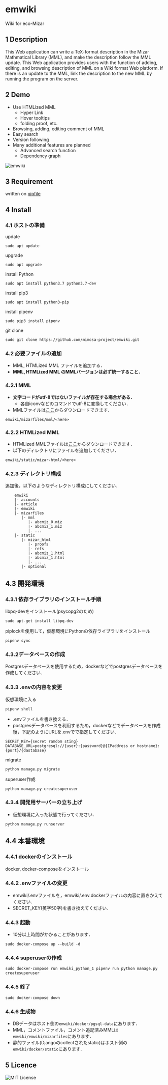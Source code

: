 emwiki
====

Wiki for eco-Mizar

## 1 Description
This Web application can write a TeX-format description in the Mizar Mathmatical Library (MML), and make the description follow the MML update. This Web application provides users with the function of adding, editing, and browsing description of MML on a Wiki format Web platform. If there is an update to the MML, link the description to the new MML by running the program on the server.

## 2 Demo
+ Use HTMLized MML
  + Hyper Link
  + Hover tooltips
  + folding proof, etc.
+ Browsing, adding, editing comment of MML
+ Easy search
+ Version following
+ Many additional features are planned
  + Advanced search function
  + Dependency graph
  
  
![emwiki](https://user-images.githubusercontent.com/49423101/75423437-0c960400-5982-11ea-86e5-382c462a6fc7.png)

## 3 Requirement
written on [pipfile](https://github.com/mimosa-project/emwiki/blob/master/Pipfile)

## 4 Install
### 4.1 ホストの準備
update
```
sudo apt update
```
upgrade
```
sudo apt upgrade
```
install Python
```
sudo apt install python3.7 python3.7-dev
```
install pip3
```
sudo apt install python3-pip
```
install pipenv
```
sudo pip3 install pipenv
```
git clone
```
sudo git clone https://github.com/mimosa-project/emwiki.git
```


### 4.2 必要ファイルの追加
+ MML, HTMLized MML ファイルを追加する．
+ **MML, HTMLized MML のMMLバージョンは必ず統一すること．**

### 4.2.1 MML
+ **文字コードがutf-8ではないファイルが存在する場合がある．**
  + 各自iconvなどのコマンドでutf-8に変換してください．
+ MMLファイルは[ここ](https://ftp.icm.edu.pl/packages/mizar/system/)からダウンロードできます．
```
emwiki/mizarfiles/mml/<here>
```

### 4.2.2 HTMLized MML
+ HTMLized MMLファイルは[ここ](https://ftp.icm.edu.pl/packages/mizar/xmlmml/)からダウンロードできます．
+ 以下のディレクトリにファイルを追加してください．
```
emwiki/static/mizar-html/<here>
```
### 4.2.3 ディレクトリ構成
追加後，以下のようなディレクトリ構成にしてください．
```
    emwiki
    |- accounts
    |- article
    |- emwiki
    |- mizarfiles
       |- mml
          |- abcmiz_0.miz
          |- abcmiz_1.miz
          |- ...
    |- static
       |- mizar_html
          |- proofs
          |- refs
          |- abcmiz_1.html
          |- abcmiz_1.html
          |- ...
       |- optional
```


## 4.3 開発環境
### 4.3.1 依存ライブラリのインストール手順

libpq-devをインストール(psycopg2のため)
```
sudo apt-get install libpq-dev
```
piplockを使用して，仮想環境にPythonの依存ライブラリをインストール
```
pipenv sync
```

### 4.3.2データベースの作成

Postgresデータベースを使用するため，dockerなどでpostgresデータベースを作成してください．



### 4.3.3 .envの内容を変更

仮想環境に入る
```
pipenv shell
```

+ .envファイルを書き換える．
+ postgresデータベースを利用するため，dockerなどでデータベースを作成後，下記のようにURLを.envでで指定してください．
```
SECRET_KEY={secret ramdom sting}
DATABASE_URL=postgresql://{user}:{password}@{IPaddress or hostname}:{port}/{dastabase}
```

migrate
```
python manage.py migrate
```

superuser作成
```
python manage.py createsuperuser
```
### 4.3.4 開発用サーバーの立ち上げ
+ 仮想環境に入った状態で行ってください．
```
python manage.py runserver
```

## 4.4 本番環境

### 4.4.1 dockerのインストール

docker, docker-composeをインストール

### 4.4.2 .envファイルの変更
+ emwiki/.envファイルを，emwiki/.env.dockerファイルの内容に置きかえてください．
+ SECRET_KEY(英字50字)を書き換えてください．

### 4.4.3 起動
+ 10分以上時間がかかることがあります．
```
sudo docker-compose up --build -d
```
### 4.4.4 superuserの作成
```
sudo docker-compose run emwiki_python_1 pipenv run python manage.py createsuperuser
```
### 4.4.5 終了
```
sudo docker-compose down
```
### 4.4.6 生成物
+ DBデータはホスト側の`emwiki/docker/pgsql-data`にあります．
+ MML，コメントファイル，コメント追記済みMMLは`emwiki/emwiki/mizarfiles`にあります．
+ 静的ファイル(Djangoのcollectされたstatic)はホスト側の`emwiki/docker/static`にあります.

## 5 Licence

![MIT License](https://github.com/mimosa-project/emwiki/blob/master/LICENSE)


